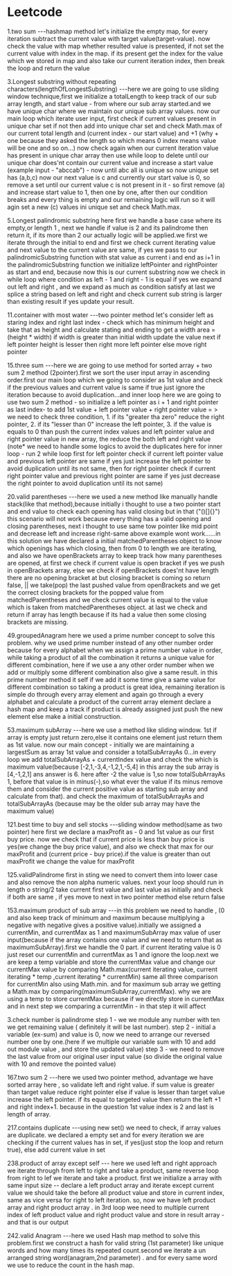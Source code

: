 # Leetcode

1.two sum 
    ---hashmap method
    let's initialize the empty map, for every iteration subtract the current value with target value(target-value).
    now check the value with map whether resulted value is presented, if not set the current value with index in the map.
    if its present get the index for the value which we stored in map and also take our current iteration index, then break
    the loop and return the value 

3.Longest substring without repeating characters(lengthOfLongestSubstring)
    ---here we are going to use sliding window technique,first we initialize a totalLength to keep track of our sub array length, and start value - from where our sub array started.and we have unique char where we maintain our unique sub array values. now our main loop which iterate user input, first check if current values present in unique char set if not then add into unique char set and check Math.max of our current total length and (current index - our start value) and +1 (why + one because they asked the length so which means 0 index means value will be one and so on...) now check again when our current iteration value has present in unique char array then use while loop to delete until our unique char does'nt contain our current value and increase a start value (example input - "abccab") - now until abc all is unique so now unique set has (a,b,c) now our next value is c and currently our start value is 0, so remove a set until our current value c is not present in it - so first remove (a) and increase start value to 1, then one by one, after then our condition breaks and every thing is empty and our remaining logic will run so it will agin set a new (c) values ini unique set and check Math.max.

5.Longest palindromic substring
    here first we handle a base case where its empty,or length 1 , next we handle if value is 2 and its palindrome then return it, if its more than 2 our actually logic will be applied.we first we iterate through the initial to end and first we check current iterating value and next value to the current value are same, if yes we pass to our palindromicSubstring function with stat value as current i and end as i+1 in the palindromicSubstring function we initialize leftPointer and rightPointer as start and end, because now this is our current substring now we check in while loop where condition as left - 1 and right - 1 is equal if yes we expand out left and right , and we expand as much as condition satisfy at last we splice a string based on left and right and check current sub string is larger than existing result if yes update your result.

11.container with most water
    ---two pointer method
    let's consider left as staring index and right last index -
    check which has minimum height and take that as height and calculate stating and ending to get a width
    area = (height * width) if width is greater than initial width update the value
    next if left pointer height is lesser then right more left pointer else move right pointer

15.three sum
    ---here we are going to use method for sorted array + two sum 2 method (2pointer).first we sort the user input array in ascending order.first our main loop which we going to consider as 1st value and check if the previous values and current value is same if true just ignore the iteration because to avoid duplication...and inner loop here we are going to use two sum 2 method - so initialize a left pointer as i + 1 and right pointer as last index- to add 1st value + left pointer value + right pointer value = > we need to check three condition, 1. if its "greater tha zero" reduce the right pointer, 2. if its "lesser than 0" increase the left pointer, 3. if the value is equals to 0 than push the current index values and left pointer value and right pointer value in new array, the reduce the both left and right value (note* we need to handle some logics to avoid the duplicates here for inner loop - run 2 while loop first for left pointer check if current left pointer value and previous left pointer are same if yes just increase the left pointer to avoid duplication until its not same, then for right pointer check if current right pointer value and previous right pointer are same if yes just decrease the right pointer to avoid duplication until its not same)

20.valid parentheses
    ---here we used a new method like manually handle stack(like that method),because initially i thought to use a two pointer start and end value to check each opening has valid closing but in that ("()[]{}") this scenario will not work because every thing has a valid opening and closing parentheses, next i thought to use same tow pointer like mid point and decrease left and increase right-same above example wont work......in this solution we have declared a initial matchedParentheses object to know which openings has which closing, then from 0 to length we are iterating, and also we have openBrackets array to keep track how many parentheses are opened, at first we check if current value is open bracket if yes we push in openBrackets array, else we check if openBrackets does'nt have length there are no opening bracket at but closing bracket is coming so return false, || we take(pop) the last pushed value from openBrackets and we get the correct closing brackets for the popped value from matchedParentheses and we check current value is equal to the value which is taken from matchedParentheses object.
    at last we check and return if array has length because if its had a value then some closing brackets are missing.

49.groupedAnagram
    here we used a prime number concept to solve this problem. why we used prime number instead of any other number order because for every alphabet when we assign a prime number value in order, while taking a product of all the combination it returns a unique value for  different combination, here if we use a any other order number when we add or multiply some different combination also give a same result. in this prime number method it self if we add it some time give a same value for different combination so taking a product is great idea, remaining iteration is simple do through every array element and again go through a every alphabet and calculate a product of the current array element declare a hash map and keep a track if product is already assigned just push the new element else make a initial construction.

53.maximum subArray
    ---here we use a method like sliding window.
    1st if array is empty just return zero,else it contains one element just return them as 1st value.
    now our main concept - initially we are maintaining a largestSum as array 1st value and consider a totalSubArrayAs 0...in every loop we add totalSubArrayAs + currentIndex value and check the which is maximum value(because [-2,1,-3,4,-1,2,1,-5,4] in this array the sub array is [4,-1,2,1] ans answer is 6. here after -2 the value is 1,so now totalSubArrayAs 1, before that value is in minus(-),so what ever the value if its minus remove them and consider the current positive value as starting sub array and calculate from that). and check the maximum of totalSubArrayAs and totalSubArrayAs (because may be the older sub array may have the maximum value)

121.best time to buy and sell stocks
    ---sliding window method(same as two pointer)
    here first we declare a maxProfit as - 0 and 1st value as our first buy price. now we check that if current price is less than buy price is yes(we change the buy price value), and also we check that max for our maxProfit and (current price - buy price).if the value is greater than out maxProfit we change the value for maxProfit

125.validPalindrome
    first in sting we need to convert them into lower case and also remove the non alpha numeric values. next your loop should run in length o string/2 take current first value and last value as initially and check if both are same , if yes move to next in two pointer method else return false

153.maximum product of sub array
    ---in this problem we need to handle , (0 and also keep track of minimum and maximum because multiplying a negative with negative gives a positive value).initially we assigned a currentMin, and currentMax as 1 and maximumSubArray max value of user input(because if the array contains one value and we need to return that as maximumSubArray).first we handle the 0 part. if current iterating value is 0 just reset our currentMin and currentMax as 1 and ignore the loop.next we are keep a temp variable and store the currentMax value and change our currentMax value by comparing Math.max(current iterating value, current iterating * temp ,current iterating * currentMin)  same all three comparison for currentMin also using Math.min. and for maximum sub array we getting a Math.max by comparing(maximumSubArray,currentMax). why we are using a temp to store currentMax because if we directly store in currentMax and in next step we comparing a currentMin - in that step it will affect

3.check number is palindrome 
   step 1 - we we module any number with ten we get remaining value ( definitely it will be last number).
   step 2 - initial a variable (ex-sum) and value is 0, now we need to arrange our reversed number one by one.(here if we multiple our variable sum with 10 and add out module value ,  and store the updated value)
   step 3 - we need to remove the last value from our original user input value (so divide the original value with 10 and remove the pointed value)

167.two sum 2
    ---here we used two pointer method, advantage we have sorted array here , so validate left and right value. if sum value is greater than target value reduce right pointer else if value is lesser than target value increase the left pointer. if its equal to targeted value then return the left +1 and right index+1. because in the question 1st value index is 2 and last is length of array.

217.contains duplicate
    ---using new set()
    we need to check, if array values are duplicate. we declared a empty set and for every iteration we are checking if the current values has in set, if yes(just stop the loop and return true), else add current value in set

238.product of array except self
    --- here we used left and right approach we iterate through from left to right and take a product, same reverse loop from right to lef we iterate and take a product.
    first we initialize a array with same input size -- declare a left product array and iterate except current value we should take the before all product value and store in current index, same as vice versa for right to left iteration.
    so, now we have left product array and right product array . in 3rd loop wee need to multiple current index of left product value and right product value and store in result array - and that is our output

242.valid Anagram
    ---here we used Hash map method to solve this problem.first we construct a hash for valid string (1st parameter) like unique words and how many times its repeated count.second we iterate a un arranged string word(anagram,2nd parameter) . and for every same word we use to reduce the count in the hash map.





